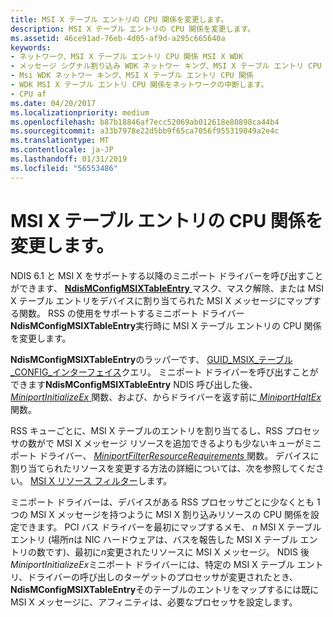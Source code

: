 ```yaml
---
title: MSI X テーブル エントリの CPU 関係を変更します。
description: MSI X テーブル エントリの CPU 関係を変更します。
ms.assetid: 46ce91ad-76eb-4d05-af9d-a295c665640a
keywords:
- ネットワーク、MSI X テーブル エントリ CPU 関係 MSI X WDK
- メッセージ シグナル割り込み WDK ネットワー キング、MSI X テーブル エントリ CPU 関係
- Msi WDK ネットワー キング、MSI X テーブル エントリ CPU 関係
- WDK MSI X テーブル エントリ CPU 関係をネットワークの中断します。
- CPU af
ms.date: 04/20/2017
ms.localizationpriority: medium
ms.openlocfilehash: b87b18846af7ecc52069ab012618e80898ca44b4
ms.sourcegitcommit: a33b7978e22d5bb9f65ca7056f955319049a2e4c
ms.translationtype: MT
ms.contentlocale: ja-JP
ms.lasthandoff: 01/31/2019
ms.locfileid: "56553486"
---
```

# <a name="changing-the-cpu-affinity-of-msi-x-table-entries"></a>MSI X テーブル エントリの CPU 関係を変更します。





NDIS 6.1 と MSI X をサポートする以降のミニポート ドライバーを呼び出すことができます、 [ **NdisMConfigMSIXTableEntry** ](https://msdn.microsoft.com/library/windows/hardware/ff563566)マスク、マスク解除、または MSI X テーブル エントリをデバイスに割り当てられた MSI X メッセージにマップする関数。 RSS の使用をサポートするミニポート ドライバー **NdisMConfigMSIXTableEntry**実行時に MSI X テーブル エントリの CPU 関係を変更します。

**NdisMConfigMSIXTableEntry**のラッパーです、 [GUID\_MSIX\_テーブル\_CONFIG\_インターフェイス](https://msdn.microsoft.com/library/windows/hardware/ff546563)クエリ。 ミニポート ドライバーを呼び出すことができます**NdisMConfigMSIXTableEntry** NDIS 呼び出した後、 [ *MiniportInitializeEx* ](https://msdn.microsoft.com/library/windows/hardware/ff559389)関数、および、からドライバーを返す前に[ *MiniportHaltEx* ](https://msdn.microsoft.com/library/windows/hardware/ff559388)関数。

RSS キューごとに、MSI X テーブルのエントリを割り当てるし、RSS プロセッサの数がで MSI X メッセージ リソースを追加できるよりも少ないキューがミニポート ドライバー、 [ *MiniportFilterResourceRequirements* ](https://msdn.microsoft.com/library/windows/hardware/ff559384)関数。 デバイスに割り当てられたリソースを変更する方法の詳細については、次を参照してください。 [MSI X リソース フィルター](msi-x-resource-filtering.md)します。

ミニポート ドライバーは、デバイスがある RSS プロセッサごとに少なくとも 1 つの MSI X メッセージを持つように MSI X 割り込みリソースの CPU 関係を設定できます。 PCI バス ドライバーを最初にマップするメモ、 *n* MSI X テーブル エントリ (場所*n*は NIC ハードウェアは、バスを報告した MSI X テーブル エントリの数です)、最初に*n*変更されたリソースに MSI X メッセージ。 NDIS 後*MiniportInitializeEx*ミニポート ドライバーには、特定の MSI X テーブル エントリ、ドライバーの呼び出しのターゲットのプロセッサが変更されたとき、 **NdisMConfigMSIXTableEntry**そのテーブルのエントリをマップするには既に MSI X メッセージに、アフィニティは、必要なプロセッサを設定します。

 

 





